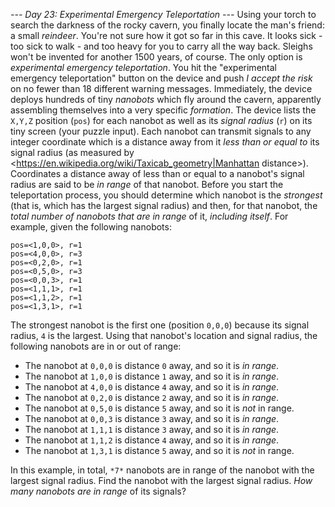 *--- Day 23: Experimental Emergency Teleportation ---*
Using your torch to search the darkness of the rocky cavern, you finally locate the man's friend: a small *reindeer*.
You're not sure how it got so far in this cave.  It looks sick - too sick to walk - and too heavy for you to carry all the way back.  Sleighs won't be invented for another 1500 years, of course.
The only option is *experimental emergency teleportation*.
You hit the "experimental emergency teleportation" button on the device and push *I accept the risk* on no fewer than 18 different warning messages. Immediately, the device deploys hundreds of tiny *nanobots* which fly around the cavern, apparently assembling themselves into a very specific *formation*. The device lists the `X,Y,Z` position (`pos`) for each nanobot as well as its *signal radius* (`r`) on its tiny screen (your puzzle input).
Each nanobot can transmit signals to any integer coordinate which is a distance away from it *less than or equal to* its signal radius (as measured by <https://en.wikipedia.org/wiki/Taxicab_geometry|Manhattan distance>). Coordinates a distance away of less than or equal to a nanobot's signal radius are said to be *in range* of that nanobot.
Before you start the teleportation process, you should determine which nanobot is the *strongest* (that is, which has the largest signal radius) and then, for that nanobot, the *total number of nanobots that are in range* of it, *including itself*.
For example, given the following nanobots:
```pos=<0,0,0>, r=4
pos=<1,0,0>, r=1
pos=<4,0,0>, r=3
pos=<0,2,0>, r=1
pos=<0,5,0>, r=3
pos=<0,0,3>, r=1
pos=<1,1,1>, r=1
pos=<1,1,2>, r=1
pos=<1,3,1>, r=1
```
The strongest nanobot is the first one (position `0,0,0`) because its signal radius, `4` is the largest. Using that nanobot's location and signal radius, the following nanobots are in or out of range:

- The nanobot at `0,0,0` is distance `0` away, and so it is *in range*.
- The nanobot at `1,0,0` is distance `1` away, and so it is *in range*.
- The nanobot at `4,0,0` is distance `4` away, and so it is *in range*.
- The nanobot at `0,2,0` is distance `2` away, and so it is *in range*.
- The nanobot at `0,5,0` is distance `5` away, and so it is *not* in range.
- The nanobot at `0,0,3` is distance `3` away, and so it is *in range*.
- The nanobot at `1,1,1` is distance `3` away, and so it is *in range*.
- The nanobot at `1,1,2` is distance `4` away, and so it is *in range*.
- The nanobot at `1,3,1` is distance `5` away, and so it is *not* in range.

In this example, in total, `*7*` nanobots are in range of the nanobot with the largest signal radius.
Find the nanobot with the largest signal radius.  *How many nanobots are in range* of its signals?

